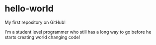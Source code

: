# hello-world
My first repository on GitHub!

I'm a student level programmer who still has a long way to go before he starts creating world changing code!
